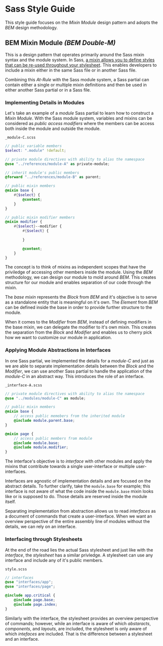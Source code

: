 # Sass Style Guide

This style guide focuses on the *Mixin Module* design pattern and adopts the *BEM* design methodology.

## BEM Mixin Module *(BEM Double-M)*
This is a design pattern that operates primarily around the Sass mixin syntax and the module system. In Sass, [a mixin allows you to define styles that can be re-used throughout your stylesheet](https://sass-lang.com/documentation/at-rules/mixin). This enables developers to include a mixin either in the same Sass file or in another Sass file.

Combining this *At-Rule* with the Sass module system, a Sass partial can contain either a single or multiple mixin definitions and then be used in either another Sass partial or in a Sass file.

### Implementing Details in Modules
Let's take an example of a *module* Sass partial to learn how to construct a *Mixin Module*. With the Sass module system, variables and mixins can be considered as *public access modifiers* where the members can be access both inside the module and outside the module.

`_module-C.scss`
```scss
// public variable members
$select: ".module" !default;

// private module directives with ability to alias the namespace
@use "../references/module-A" as private-module;

// inherit module's public members
@forward "../references/module-B" as parent;

// public mixin members
@mixin base {
    #{$select} {
        @content;
    }
}

// public mixin modifier members
@mixin modifier {
    #{$select}--modifier {
        #{$select} {
            
        }

        @content;
    }
}
```
The concept is to think of mixins as independent scopes that have the priviledge of accessing other members inside the module. Using the *BEM* methodology, we can design our module to mold around *BEM*. This creates structure for our module and enables separation of our code through the mixin. 

The *base mixin* represents the *Block* from *BEM* and it's objective is to serve as a standalone entity that is meaningful on it's own. The *Element* from *BEM* can be defined inside the base in order to provide further structure to the module.

When it comes to the *Modifier* from *BEM*, instead of defining modifiers in the base mixin, we can delegate the modifier to it's own mixin. This creates the separation from the *Block* and *Modifier* and enables us to cherry pick how we want to customize our module in application. 

### Applying Module Abstractions in Interfaces

In one Sass partial, we implemented the details for a *module-C* and just as we are able to separate implementation details between the *Block* and the *Modifier*, we can use another Sass partial to handle the application of the *module-C* in an abstract way. This introduces the role of an interface.

`_interface-A.scss`
```scss
// private module directives with ability to alias the namespace
@use "../modules/module-C" as module;

// public mixin members
@mixin base {
    // access public memebers from the inherited module
    @include module.parent.base;
}

@mixin page {
    // access public members from module
    @include module.base;
    @include module.modifier;
}
```
The interface's objective is to *interface* with other modules and apply the mixins that contribute towards a single user-interface or multiple user-interfaces. 

Interfaces are agnostic of implementation details and are focused on the abstract details. To further clarify, take the `module.base` for example; this interface is not aware of what the code inside the `module.base` mixin looks like or is supposed to do. Those details are reserved inside the module itself.

Separating implementation from abstraction allows us to read *interfaces* as a document of commands that create a user-interface. When we want an overview perspective of the entire assembly line of modules without the details, we can rely on an interface.

### Interfacing through Stylesheets

At the end of the road lies the actual Sass stylesheet and just like with the *interface*, the *stylesheet* has a similar privledge. A stylesheet can use any interface and include any of it's public members.

`style.scss`
```scss
// interfaces
@use "interfaces/app";
@use "interfaces/page";

@include app.critical {
    @include page.base;
    @include page.index;
}
```
Similarly with the interface, the stylesheet provides an overview perspective of commands; however, while an interface is aware of which *abstaracts*, *components*, and *layouts*, are included, the stylesheet is only aware of which *intefaces* are included. That is the difference between a stylesheet and an interface.